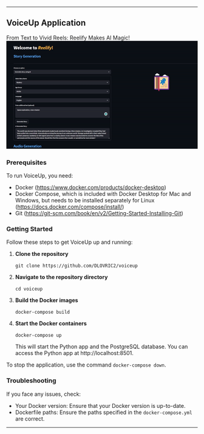 ---

## VoiceUp Application

From Text to Vivid Reels: Reelify Makes AI Magic!
![Reelify GIF](./db/storage/videos/reelify.gif)


### Prerequisites

To run VoiceUp, you need:

- Docker (https://www.docker.com/products/docker-desktop)
- Docker Compose, which is included with Docker Desktop for Mac and Windows, but needs to be installed separately for Linux (https://docs.docker.com/compose/install/)
- Git (https://git-scm.com/book/en/v2/Getting-Started-Installing-Git)

### Getting Started

Follow these steps to get VoiceUp up and running:

1. **Clone the repository**
   ```
   git clone https://github.com/DLOVRIC2/voiceup
   ```

2. **Navigate to the repository directory**
   ```
   cd voiceup
   ```

3. **Build the Docker images**
   ```
   docker-compose build
   ```

4. **Start the Docker containers**
   ```
   docker-compose up
   ```

   This will start the Python app and the PostgreSQL database. You can access the Python app at http://localhost:8501.

To stop the application, use the command `docker-compose down`.

### Troubleshooting

If you face any issues, check:

- Your Docker version: Ensure that your Docker version is up-to-date.
- Dockerfile paths: Ensure the paths specified in the `docker-compose.yml` are correct.

---